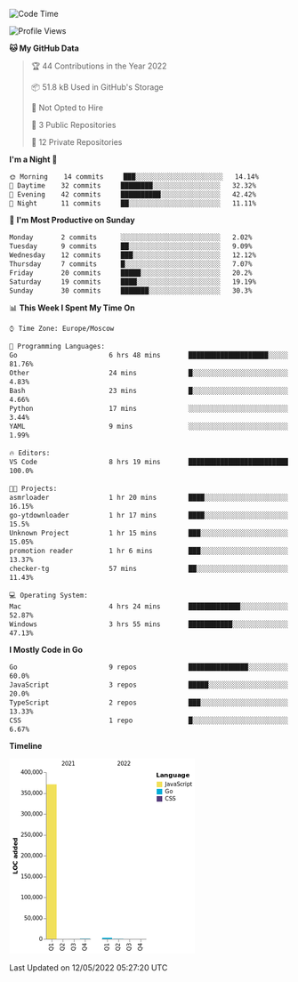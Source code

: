 <!--START_SECTION:waka-->
![Code Time](http://img.shields.io/badge/Code%20Time-300%20hrs%2056%20mins-blue)

![Profile Views](http://img.shields.io/badge/Profile%20Views-0-blue)

**🐱 My GitHub Data** 

> 🏆 44 Contributions in the Year 2022
 > 
> 📦 51.8 kB Used in GitHub's Storage 
 > 
> 🚫 Not Opted to Hire
 > 
> 📜 3 Public Repositories 
 > 
> 🔑 12 Private Repositories  
 > 
**I'm a Night 🦉** 

```text
🌞 Morning    14 commits     ███░░░░░░░░░░░░░░░░░░░░░░   14.14% 
🌆 Daytime    32 commits     ████████░░░░░░░░░░░░░░░░░   32.32% 
🌃 Evening    42 commits     ██████████░░░░░░░░░░░░░░░   42.42% 
🌙 Night      11 commits     ██░░░░░░░░░░░░░░░░░░░░░░░   11.11%

```
📅 **I'm Most Productive on Sunday** 

```text
Monday       2 commits      ░░░░░░░░░░░░░░░░░░░░░░░░░   2.02% 
Tuesday      9 commits      ██░░░░░░░░░░░░░░░░░░░░░░░   9.09% 
Wednesday    12 commits     ███░░░░░░░░░░░░░░░░░░░░░░   12.12% 
Thursday     7 commits      █░░░░░░░░░░░░░░░░░░░░░░░░   7.07% 
Friday       20 commits     █████░░░░░░░░░░░░░░░░░░░░   20.2% 
Saturday     19 commits     ████░░░░░░░░░░░░░░░░░░░░░   19.19% 
Sunday       30 commits     ███████░░░░░░░░░░░░░░░░░░   30.3%

```


📊 **This Week I Spent My Time On** 

```text
⌚︎ Time Zone: Europe/Moscow

💬 Programming Languages: 
Go                       6 hrs 48 mins       ████████████████████░░░░░   81.76% 
Other                    24 mins             █░░░░░░░░░░░░░░░░░░░░░░░░   4.83% 
Bash                     23 mins             █░░░░░░░░░░░░░░░░░░░░░░░░   4.66% 
Python                   17 mins             ░░░░░░░░░░░░░░░░░░░░░░░░░   3.44% 
YAML                     9 mins              ░░░░░░░░░░░░░░░░░░░░░░░░░   1.99%

🔥 Editors: 
VS Code                  8 hrs 19 mins       █████████████████████████   100.0%

🐱‍💻 Projects: 
asmrloader               1 hr 20 mins        ████░░░░░░░░░░░░░░░░░░░░░   16.15% 
go-ytdownloader          1 hr 17 mins        ████░░░░░░░░░░░░░░░░░░░░░   15.5% 
Unknown Project          1 hr 15 mins        ███░░░░░░░░░░░░░░░░░░░░░░   15.05% 
promotion reader         1 hr 6 mins         ███░░░░░░░░░░░░░░░░░░░░░░   13.37% 
checker-tg               57 mins             ██░░░░░░░░░░░░░░░░░░░░░░░   11.43%

💻 Operating System: 
Mac                      4 hrs 24 mins       █████████████░░░░░░░░░░░░   52.87% 
Windows                  3 hrs 55 mins       ███████████░░░░░░░░░░░░░░   47.13%

```

**I Mostly Code in Go** 

```text
Go                       9 repos             ███████████████░░░░░░░░░░   60.0% 
JavaScript               3 repos             █████░░░░░░░░░░░░░░░░░░░░   20.0% 
TypeScript               2 repos             ███░░░░░░░░░░░░░░░░░░░░░░   13.33% 
CSS                      1 repo              █░░░░░░░░░░░░░░░░░░░░░░░░   6.67%

```


**Timeline**

![Chart not found](https://raw.githubusercontent.com/jeezft/jeezft/main/charts/bar_graph.png) 


 Last Updated on 12/05/2022 05:27:20 UTC
<!--END_SECTION:waka-->
